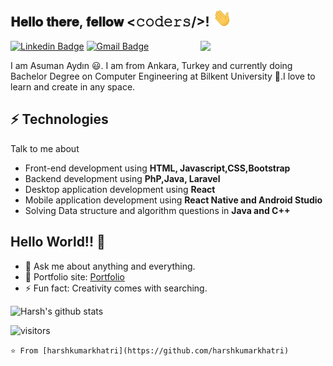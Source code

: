 <h2> 𝐇𝐞𝐥𝐥𝐨 𝐭𝐡𝐞𝐫𝐞, 𝐟𝐞𝐥𝐥𝐨𝐰 <𝚌𝚘𝚍𝚎𝚛𝚜/>! <img src="https://raw.githubusercontent.com/ABSphreak/ABSphreak/master/gifs/Hi.gif" width="30px"></h2>

<img align='right' src='https://user-images.githubusercontent.com/5713670/87202985-820dcb80-c2b6-11ea-9f56-7ec461c497c3.gif' width='200"'>

 [![Linkedin Badge](https://img.shields.io/badge/-harshkumarkhatri-blue?style=flat-square&logo=Linkedin&logoColor=white&link=https://www.linkedin.com/in/harshkumarkhatri/)](https://www.linkedin.com/in/harshkumarkhatri/) 
[![Gmail Badge](https://img.shields.io/badge/-asuman.aydin6709@gmail.com-c14438?style=flat-square&logo=Gmail&logoColor=white&link=mailto:asuman.aydin6709@gmail.com)](mailto:asuman.aydin6709@gmail.com)

I am Asuman Aydın 😃. I am from Ankara, Turkey and currently doing Bachelor Degree on Computer Engineering at Bilkent University 🏫.I love to learn and create in any space.

## ⚡ Technologies
Talk to me about
- Front-end development using **HTML, Javascript,CSS,Bootstrap**
- Backend development using **PhP,Java, Laravel**
- Desktop application development using **React**
- Mobile application development using **React Native and Android Studio**
- Solving Data structure and algorithm questions in **Java and C++**
## Hello World!! 🤔
- 💬 Ask me about anything and everything.
- 🎯 Portfolio site: [Portfolio]()
- ⚡ Fun fact: Creativity comes with searching.

![Harsh's github stats](https://github-readme-stats.vercel.app/api?username=charybdis67&hide=["issues"]&show_icons=true)

![visitors](https://visitor-badge.glitch.me/badge?page_id=charybdis67.charybdis67)

```⭐️ From [harshkumarkhatri](https://github.com/harshkumarkhatri)```
